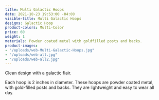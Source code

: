 ```yaml
---
title: Multi Galactic Hoops
date: 2021-10-23 19:53:00 -04:00
visible-title: Multi Galactic Hoops
designs: Galactic Hoop
product-colors: Multi-Color
price: 60
weight: 1
materials: Powder coated metal with goldfilled posts and backs.
product-images:
- "/uploads/web-Multi-Galactic-Hoops.jpg"
- "/uploads/web-all.jpg"
- "/uploads/web-all2.jpg"
---
```


Clean design with a galactic flair.

Each hoop is 2 inches in diameter. These hoops are powder coated metal, with gold-filled posts and backs. They are lightweight and easy to wear all day.